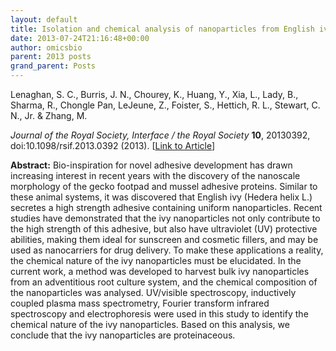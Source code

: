 ```yaml
---
layout: default
title: Isolation and chemical analysis of nanoparticles from English ivy (Hedera helix L.)
date: 2013-07-24T21:16:48+00:00
author: omicsbio
parent: 2013 posts
grand_parent: Posts
---
```

Lenaghan, S. C., Burris, J. N., Chourey, K., Huang, Y., Xia, L., Lady, B., Sharma, R., Chongle Pan, LeJeune, Z., Foister, S., Hettich, R. L., Stewart, C. N., Jr. & Zhang, M.

_Journal of the Royal Society, Interface / the Royal Society_ **10**, 20130392, doi:10.1098/rsif.2013.0392 (2013). [[Link to Article](http://rsif.royalsocietypublishing.org/content/10/87/20130392.long)]

<!--more-->

**Abstract:** Bio-inspiration for novel adhesive development has drawn increasing interest in recent years with the discovery of the nanoscale morphology of the gecko footpad and mussel adhesive proteins. Similar to these animal systems, it was discovered that English ivy (Hedera helix L.) secretes a high strength adhesive containing uniform nanoparticles. Recent studies have demonstrated that the ivy nanoparticles not only contribute to the high strength of this adhesive, but also have ultraviolet (UV) protective abilities, making them ideal for sunscreen and cosmetic fillers, and may be used as nanocarriers for drug delivery. To make these applications a reality, the chemical nature of the ivy nanoparticles must be elucidated. In the current work, a method was developed to harvest bulk ivy nanoparticles from an adventitious root culture system, and the chemical composition of the nanoparticles was analysed. UV/visible spectroscopy, inductively coupled plasma mass spectrometry, Fourier transform infrared spectroscopy and electrophoresis were used in this study to identify the chemical nature of the ivy nanoparticles. Based on this analysis, we conclude that the ivy nanoparticles are proteinaceous.
